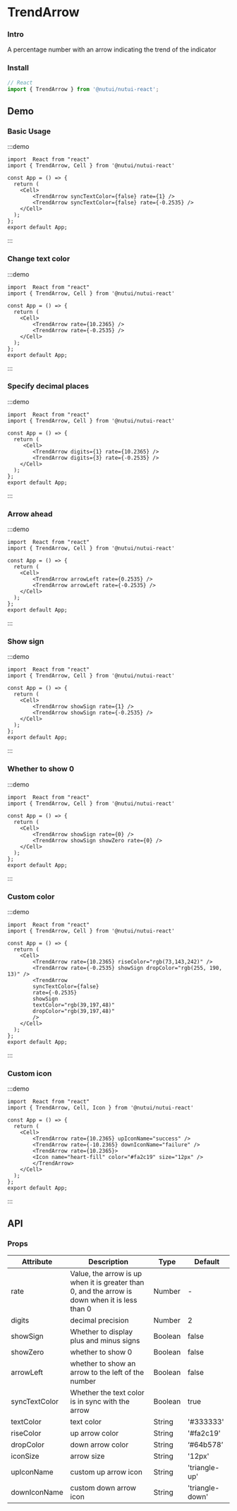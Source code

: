 # TrendArrow 

### Intro

A percentage number with an arrow indicating the trend of the indicator

### Install

```javascript
// React
import { TrendArrow } from '@nutui/nutui-react';

```

## Demo

### Basic Usage

:::demo

```tsx
import  React from "react"
import { TrendArrow, Cell } from '@nutui/nutui-react'

const App = () => {
  return (
    <Cell>
        <TrendArrow syncTextColor={false} rate={1} />
        <TrendArrow syncTextColor={false} rate={-0.2535} />
    </Cell>
  );
};
export default App;
```

:::

### Change text color

:::demo

```tsx
import  React from "react"
import { TrendArrow, Cell } from '@nutui/nutui-react'

const App = () => {
  return (
    <Cell>
        <TrendArrow rate={10.2365} />
        <TrendArrow rate={-0.2535} />
    </Cell>
  );
};
export default App;
```

:::

### Specify decimal places

:::demo

```tsx
import  React from "react"
import { TrendArrow, Cell } from '@nutui/nutui-react'

const App = () => {
  return (
     <Cell>
        <TrendArrow digits={1} rate={10.2365} />
        <TrendArrow digits={3} rate={-0.2535} />
    </Cell>
  );
};
export default App;
```

:::

### Arrow ahead

:::demo

```tsx
import  React from "react"
import { TrendArrow, Cell } from '@nutui/nutui-react'

const App = () => {
  return (
    <Cell>
        <TrendArrow arrowLeft rate={0.2535} />
        <TrendArrow arrowLeft rate={-0.2535} />
    </Cell>
  );
};
export default App;
```

:::

### Show sign

:::demo

```tsx
import  React from "react"
import { TrendArrow, Cell } from '@nutui/nutui-react'

const App = () => {
  return (
    <Cell>
        <TrendArrow showSign rate={1} />
        <TrendArrow showSign rate={-0.2535} />
    </Cell>
  );
};
export default App;
```

:::

### Whether to show 0

:::demo

```tsx
import  React from "react"
import { TrendArrow, Cell } from '@nutui/nutui-react'

const App = () => {
  return (
    <Cell>
        <TrendArrow showSign rate={0} />
        <TrendArrow showSign showZero rate={0} />
    </Cell>
  );
};
export default App;
```

:::

### Custom color

:::demo

```tsx
import  React from "react"
import { TrendArrow, Cell } from '@nutui/nutui-react'

const App = () => {
  return (
    <Cell>
        <TrendArrow rate={10.2365} riseColor="rgb(73,143,242)" />
        <TrendArrow rate={-0.2535} showSign dropColor="rgb(255, 190, 13)" />
        <TrendArrow
        syncTextColor={false}
        rate={-0.2535}
        showSign
        textColor="rgb(39,197,48)"
        dropColor="rgb(39,197,48)"
        />
    </Cell>
  );
};
export default App;
```

:::

### Custom icon

:::demo

```tsx
import  React from "react"
import { TrendArrow, Cell, Icon } from '@nutui/nutui-react'

const App = () => {
  return (
    <Cell>
        <TrendArrow rate={10.2365} upIconName="success" />
        <TrendArrow rate={-10.2365} downIconName="failure" />
        <TrendArrow rate={10.2365}>
        <Icon name="heart-fill" color="#fa2c19" size="12px" />
        </TrendArrow>
    </Cell>
  );
};
export default App;
```

:::


## API

### Props

| Attribute         | Description                             | Type   | Default           |
|--------------|----------------------------------|--------|------------------|
| rate         | Value, the arrow is up when it is greater than 0, and the arrow is down when it is less than 0    | Number | -                |
| digits         | decimal precision               | Number | 2               |
| showSign         | Whether to display plus and minus signs               | Boolean | false               |
| showZero         |whether to show 0               | Boolean | false               |
| arrowLeft        | whether to show an arrow to the left of the number     | Boolean | false               |
| syncTextColor   | Whether the text color is in sync with the arrow               | Boolean | true   |
| textColor        | text color               | String | '#333333'               |
| riseColor         | up arrow color               | String | '#fa2c19'               |
| dropColor         | down arrow color               | String | ‘#64b578’               |
| iconSize         | arrow size               | String | '12px'               |
| upIconName         | custom up arrow icon               | String | 'triangle-up'               |
| downIconName           | custom down arrow icon               | String | 'triangle-down'               |
